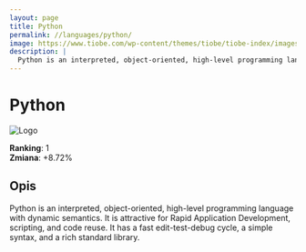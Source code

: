```yaml
---
layout: page
title: Python
permalink: //languages/python/
image: https://www.tiobe.com/wp-content/themes/tiobe/tiobe-index/images/Python.png
description: |
  Python is an interpreted, object-oriented, high-level programming language with dynamic semantics. It is attractive for Rapid Application Development, scripting, and code reuse. It has a fast edit-test-debug cycle, a simple syntax, and a rich standard library.
---
```


# Python

![Logo](https://www.tiobe.com/wp-content/themes/tiobe/tiobe-index/images/Python.png)

**Ranking**: 1  
**Zmiana**: +8.72%    

## Opis

Python is an interpreted, object-oriented, high-level programming language with dynamic semantics. It is attractive for Rapid Application Development, scripting, and code reuse. It has a fast edit-test-debug cycle, a simple syntax, and a rich standard library.
